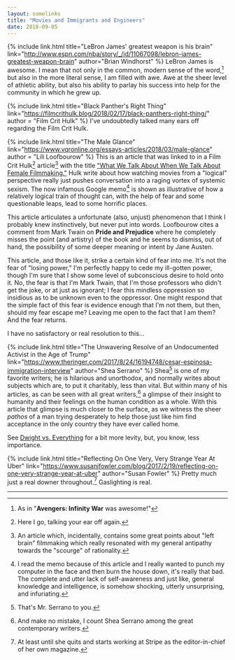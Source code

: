 ```yaml
---
layout: somelinks
title: "Movies and Immigrants and Engineers"
date: 2018-09-05
---
```


{% include link.html title="LeBron James' greatest weapon is his brain" link="http://www.espn.com/nba/story/_/id/11067098/lebron-james-greatest-weapon-brain" author="Brian Windhorst" %}
LeBron James is awesome.
I mean that not only in the common, modern sense of the word,[^1] but also in the more literal sense, I am filled with awe.
Awe at the sheer level of athletic ability, but also his ability to parlay his success into help for the community in which he grew up.

{% include link.html title="Black Panther's Right Thing" link="https://filmcrithulk.blog/2018/02/17/black-panthers-right-thing/" author = "Film Crit Hulk" %}
I've undoubtedly talked many ears off regarding the Film Crit Hulk.

{% include link.html title="The Male Glance" link="https://www.vqronline.org/essays-articles/2018/03/male-glance" author = "Lili Loofbourow" %}
This is an article that was linked to in a Film Crit Hulk[^2] article[^3] with the title ["What We Talk About When We Talk About Female Filmmaking."](https://filmcrithulk.blog/2018/03/16/what-we-talk-about-when-we-talk-about-female-filmmaking/)
Hulk write about how watching movies from a "logical" perspective really just pushes conversation into a raging vortex of systemic sexism.
The now infamous Google memo[^4] is shown as illustrative of how a relatively logical train of thought can, with the help of fear and some questionable leaps, lead to some horrific places.

This article articulates a unfortunate (also, unjust) phenomenon that I think I probably knew instinctively, but never put into words.
Loofbourow cites a comment from Mark Twain on __Pride and Prejudice__ where he completely misses the point (and artistry) of the book and he seems to dismiss, out of hand, the possibility of some deeper meaning or intent by Jane Austen.

This article, and those like it, strike a certain kind of fear into me.
It's not the fear of "losing power," I'm perfectly happy to cede my ill-gotten power, though I'm sure that I show some level of subconscious desire to hold onto it.
No, the fear is that I'm Mark Twain, that I'm those professors who didn't get the joke, or at just as ignorant; I fear this mindless oppression so insidious as to be unknown even to the oppressor.
One might respond that the simple fact of this fear is evidence enough that I'm not them, but then, should my fear escape me?
Leaving me open to the fact that I am them?
And the fear returns.

I have no satisfactory or real resolution to this...

{% include link.html title="The Unwavering Resolve of an Undocumented Activist in the Age of Trump" link="https://www.theringer.com/2017/8/24/16194748/cesar-espinosa-immigration-interview" author="Shea Serrano" %}
Shea[^5] is one of my favorite writers; he is hilarious and unorthodox, and normally writes about subjects which are, to put it charitably, less than vital.
But within many of his articles, as can be seen with all great writers,[^6] a glimpse of their insight to humanity and their feelings on the human condition as a whole.
With this article that glimpse is much closer to the surface, as we witness the sheer _pathos_ of a man trying desperately to help those just like him find acceptance in the only country they have ever called home.

See [Dwight vs. Everything](https://theringer.com/tv/2018/8/3/17639830/conference-room-five-minutes-excerpt-shea-serrano-dwight-schrute-the-office) for a bit more levity, but, you know, less importance.

{% include link.html title="Reflecting On One Very, Very Strange Year At Uber" link="https://www.susanjfowler.com/blog/2017/2/19/reflecting-on-one-very-strange-year-at-uber" author="Susan Fowler" %}
Pretty much just a real downer throughout.[^7]
Gaslighting is real.

<hr class="footsep">

[^1]: As in "__Avengers: Infinity War__ was awesome!"
[^2]: Here I go, talking your ear off again.
[^3]: An article which, incidentally, contains some great points about "left brain" filmmaking which really resonated with my general antipathy towards the "scourge" of rationality.
[^4]: I read the memo because of this article and I really wanted to punch my computer in the face and then burn the house down, it's really that bad. The complete and utter lack of self-awareness and just like, general knowledge and intelligence, is somehow shocking, utterly unsurprising, and infuriating.
[^5]: That's Mr. Serrano to you.
[^6]: And make no mistake, I count Shea Serrano among the great contemporary writers.
[^7]: At least until she quits and starts working at Stripe as the editor-in-chief of her own magazine.
